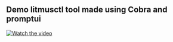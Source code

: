 ## Demo litmusctl tool made using Cobra and promptui 


[![Watch the video](assets/screenshot.png)](https://github.com/YashPimple/litmusctl-cli/assets/97302447/307316df-6cf5-45d0-b285-32ac482e6b7c)



